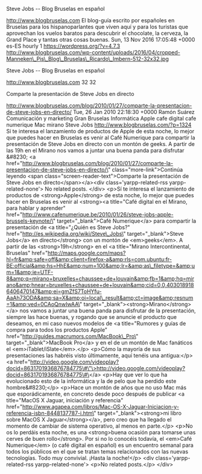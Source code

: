 Steve Jobs -- Blog Bruselas en español

http://www.blogbruselas.com El blog-guía escrito por españoles en
Bruselas para los hispanoparlantes que viven aquí y para los turistas
que aprovechan los vuelos baratos para descubrir el chocolate, la
cerveza, la Grand Place y tantas otras cosas buenas. Sun, 13 Nov 2016
17:05:48 +0000 es-ES hourly 1 https://wordpress.org/?v=4.7.3
http://www.blogbruselas.com/wp-content/uploads/2016/04/cropped-Manneken\_Pis\_Blog\_Bruselas\_Ricardo\_Imbern-512-32x32.jpg

Steve Jobs -- Blog Bruselas en español

http://www.blogbruselas.com 32 32

Comparte la presentación de Steve Jobs en directo

http://www.blogbruselas.com/blog/2010/01/27/comparte-la-presentacion-de-steve-jobs-en-directo/
Tue, 26 Jan 2010 22:18:30 +0000 Ramón Suárez Comunicación y marketing
Gran Bruselas Informática Apple cafe digital cafe numerique Mac mirano
Steve Jobs http://www.blogbruselas.com/?p=1324 Sí te interesa el
lanzamiento de productos de Apple de esta noche, lo mejor que puedes
hacer en Bruselas es venir al Café Numerique para compartir la
presentación de Steve Jobs en directo con un montón de geeks. A partir
de las 19h en el Mirano nos vamos a juntar una buena panda para
disfrutar &\#8230; \<a
href=\"http://www.blogbruselas.com/blog/2010/01/27/comparte-la-presentacion-de-steve-jobs-en-directo/\"
class=\"more-link\"\>Continúa leyendo \<span
class=\"screen-reader-text\"\>Comparte la presentación de Steve Jobs en
directo\</span\>\</a\>\<div class=\'yarpp-related-rss
yarpp-related-none\'\> No related posts. \</div\> \<p\>Sí te interesa el
lanzamiento de productos de \<strong\>Apple\</strong\> de esta noche, lo
mejor que puedes hacer en Bruselas es venir al \<strong\>\<a
title=\"Café digital en el Mirano, para hablar y aprender\"
href=\"http://www.cafenumerique.be/2010/01/26/steve-jobs-apple-brussels-keynote/\"
target=\"\_blank\"\>Café Numerique\</a\> para compartir la presentación
de \<a title=\"¿Quién es Steve Jobs?\"
href=\"http://es.wikipedia.org/wiki/Steve\_Jobs\"
target=\"\_blank\"\>Steve Jobs\</a\> en directo\</strong\> con un montón
de \<em\>geeks\</em\>. A partir de las \<strong\>19h\</strong\> en el
\<a title=\"Mirano Intercontinental, Bruselas\"
href=\"http://maps.google.com/maps?hl=fr&amp;safe=off&amp;client=firefox-a&amp;rls=com.ubuntu:fr-BE:official&amp;hs=HhE&amp;num=100&amp;lr=&amp;as\_filetype=&amp;um=1&amp;ie=UTF-8&amp;q=mirano+bruxelles+chaussee+de+louvain&amp;fb=1&amp;hq=mirano&amp;hnear=bruxelles+chaussee+de+louvain&amp;cid=0,0,4030189186406470147&amp;ei=gmZfS7ToHYfu-AaAh73ODA&amp;sa=X&amp;oi=local\_result&amp;ct=image&amp;resnum=1&amp;ved=0CAoQnwIwAA\"
target=\"\_blank\"\>\<strong\>Mirano\</strong\>\</a\> nos vamos a juntar
una buena panda para disfrutar de la presentación, siempre las hace
buenas, y rogando que se anuncie el producto que deseamos, en mi caso
nuevos modelos de \<a title=\"Rumores y guías de compra para todos los
productos Apple\" href=\"http://guides.macrumors.com/MacBook\_Pro\"
target=\"\_blank\"\>MacBook Pro\</a\> y en el de un montón de Mac
fanáticos el \<em\>iTablet/iSlate\</em\>.\</p\> \<p\>Cómo la mayoría de
sus presentaciones las habréis visto últimamente, aquí tenéis una
antigua:\</p\> \<a
href=\"http://video.google.com/videoplay?docid=8631701936876784775\#\"\>http://video.google.com/videoplay?docid=8631701936876784775\#\</a\>
\<p\>Hay que ver lo que ha evolucionado esto de la informática y la de
pelo que ha perdido este hombre&\#8230;\</p\> \<p\>Hace un montón de
años que no uso Mac más que esporádicamente, en concreto desde poco
después de publicar \<a title=\"MacOS X Jaguar, iniciación y
referencia\"
href=\"http://www.agapea.com/libros/Mac-OS-X-Jaguar-Iniciacion-y-referencia-isbn-8448137787-i.htm\"
target=\"\_blank\"\>\<strong\>mi libro sobre MacOS X
Jaguar\</strong\>\</a\>, pero creo que ha llegado el momento de cambiar
de sistema operativo, al menos en parte.\</p\> \<p\>No os lo perdáis
esta noche, es una \<strong\>buena ocasión para tomarse unas cerves de
buen rollo\</strong\>. Por si no lo conocéis todavía, el \<em\>Café
Numerique\</em\> (o café digital en español) es un encuentro semanal
para todos los públicos en el que se tratan temas relacionados con las
nuevas tecnologías. Todo muy convivial. ¡Hasta la noche!\</p\> \<div
class=\'yarpp-related-rss yarpp-related-none\'\> \<p\>No related
posts.\</p\> \</div\>
